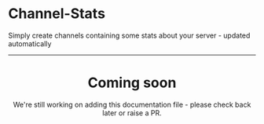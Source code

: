 # Channel-Stats

Simply create channels containing some stats about your server - updated automatically

---
<center><h1>Coming soon</h1></center>
<center>We're still working on adding this documentation file - please check back later or raise a PR.</center>